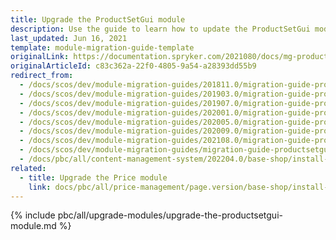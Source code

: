 ```yaml
---
title: Upgrade the ProductSetGui module
description: Use the guide to learn how to update the ProductSetGui module to a newer version.
last_updated: Jun 16, 2021
template: module-migration-guide-template
originalLink: https://documentation.spryker.com/2021080/docs/mg-product-set-gui
originalArticleId: c83c362a-22f0-4805-9a54-a28393dd55b9
redirect_from:
  - /docs/scos/dev/module-migration-guides/201811.0/migration-guide-productsetgui.html
  - /docs/scos/dev/module-migration-guides/201903.0/migration-guide-productsetgui.html
  - /docs/scos/dev/module-migration-guides/201907.0/migration-guide-productsetgui.html
  - /docs/scos/dev/module-migration-guides/202001.0/migration-guide-productsetgui.html
  - /docs/scos/dev/module-migration-guides/202005.0/migration-guide-productsetgui.html
  - /docs/scos/dev/module-migration-guides/202009.0/migration-guide-productsetgui.html
  - /docs/scos/dev/module-migration-guides/202108.0/migration-guide-productsetgui.html
  - /docs/scos/dev/module-migration-guides/migration-guide-productsetgui.html
  - /docs/pbc/all/content-management-system/202204.0/base-shop/install-and-upgrade/upgrade-modules/upgrade-the-productsetgui-module.html
related:
  - title: Upgrade the Price module
    link: docs/pbc/all/price-management/page.version/base-shop/install-and-upgrade/upgrade-modules/upgrade-the-price-module.html
---
```

{% include pbc/all/upgrade-modules/upgrade-the-productsetgui-module.md %} <!-- To edit, see /_includes/pbc/all/upgrade-modules/upgrade-the-productsetgui-module.md -->
